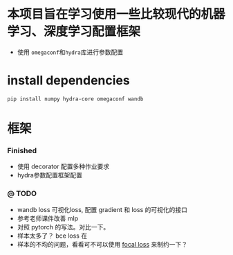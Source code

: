 # 本项目旨在学习使用一些比较现代的机器学习、深度学习配置框架
- 使用 ```omegaconf```和```hydra```库进行参数配置 

# install dependencies
```
pip install numpy hydra-core omegaconf wandb  
```
# 框架
### Finished
- 使用 decorator 配置多种作业要求
- hydra参数配置框架配置
### @ TODO 
- wandb loss 可视化loss, 配置 gradient 和 loss 的可视化的接口
- 参考老师课件改善 mlp
- 对照 pytorch 的写法。对比一下。
- 样本太多了？ bce loss 在
- 样本的不均的问题，看看可不可以使用 [focal loss](https://www.notion.so/SDM-274-11103fe86de580849b2cef37ef887f7b) 来制约一下？
